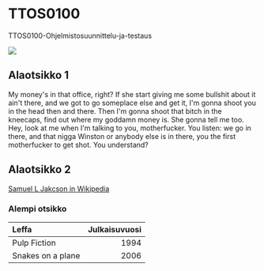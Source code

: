 # TTOS0100
TTOS0100-Ohjelmistosuunnittelu-ja-testaus

![](https://i0.wp.com/laughingsquid.com/wp-content/uploads/0367.jpg?resize=525%2C300&ssl=1)

## Alaotsikko 1
<!-- start slipsum code -->

My money's in that office, right? If she start giving me some bullshit about it ain't there, and we got to go someplace else and get it, I'm gonna shoot you in the head then and there. Then I'm gonna shoot that bitch in the kneecaps, find out where my goddamn money is. She gonna tell me too. Hey, look at me when I'm talking to you, motherfucker. You listen: we go in there, and that nigga Winston or anybody else is in there, you the first motherfucker to get shot. You understand?

<!-- end slipsum code -->

## Alaotsikko 2

[Samuel L Jakcson in Wikipedia](https://en.wikipedia.org/wiki/Samuel_L._Jackson)

### Alempi otsikko

| Leffa | Julkaisuvuosi |
|:------|--------------:|
| Pulp Fiction | 1994 |
| Snakes on a plane | 2006 |
